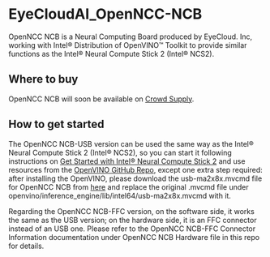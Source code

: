 # EyeCloudAI_OpenNCC-NCB

OpenNCC NCB is a Neural Computing Board produced by EyeCloud. Inc, working with Intel® Distribution of OpenVINO™ Toolkit to provide similar functions as the Intel® Neural Compute Stick 2 (Intel® NCS2).

## Where to buy
OpenNCC NCB will soon be available on [Crowd Supply](https://www.crowdsupply.com/eyecloud/openncc-ncb).

## How to get started

The OpenNCC NCB-USB version can be used the same way as the Intel® Neural Compute Stick 2 (Intel® NCS2), so you can start it following instructions on [Get Started with Intel® Neural Compute Stick 2](https://www.intel.com/content/www/us/en/developer/articles/guide/get-started-with-neural-compute-stick.html) and use resources from the [OpenVINO GitHub Repo](https://github.com/openvinotoolkit/openvino), except one extra step required: after installing the OpenVINO, please download the usb-ma2x8x.mvcmd file for OpenNCC NCB from [here](https://github.com/EyecloudAi/openncc/blob/R22.08.01/SDK/Source/Firmware/fw/usb-ma2x8x.mvcmd) and replace the original .mvcmd file under openvino/inference_engine/lib/intel64/usb-ma2x8x.mvcmd with it.

Regarding the OpenNCC NCB-FFC version, on the software side, it works the same as the USB version; on the hardware side, it is an FFC connector instead of an USB one. Please refer to the OpenNCC NCB-FFC Connector Information documentation under OpenNCC NCB Hardware file in this repo for details.
